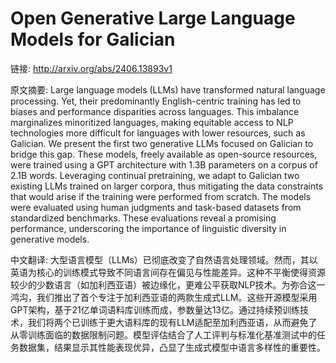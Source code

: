 # Open Generative Large Language Models for Galician

链接: http://arxiv.org/abs/2406.13893v1

原文摘要:
Large language models (LLMs) have transformed natural language processing.
Yet, their predominantly English-centric training has led to biases and
performance disparities across languages. This imbalance marginalizes
minoritized languages, making equitable access to NLP technologies more
difficult for languages with lower resources, such as Galician. We present the
first two generative LLMs focused on Galician to bridge this gap. These models,
freely available as open-source resources, were trained using a GPT
architecture with 1.3B parameters on a corpus of 2.1B words. Leveraging
continual pretraining, we adapt to Galician two existing LLMs trained on larger
corpora, thus mitigating the data constraints that would arise if the training
were performed from scratch. The models were evaluated using human judgments
and task-based datasets from standardized benchmarks. These evaluations reveal
a promising performance, underscoring the importance of linguistic diversity in
generative models.

中文翻译:
大型语言模型（LLMs）已彻底改变了自然语言处理领域。然而，其以英语为核心的训练模式导致不同语言间存在偏见与性能差异。这种不平衡使得资源较少的少数语言（如加利西亚语）被边缘化，更难公平获取NLP技术。为弥合这一鸿沟，我们推出了首个专注于加利西亚语的两款生成式LLM。这些开源模型采用GPT架构，基于21亿单词语料库训练而成，参数量达13亿。通过持续预训练技术，我们将两个已训练于更大语料库的现有LLM适配至加利西亚语，从而避免了从零训练面临的数据限制问题。模型评估结合了人工评判与标准化基准测试中的任务数据集，结果显示其性能表现优异，凸显了生成式模型中语言多样性的重要性。
